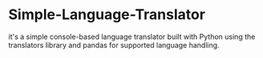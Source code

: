 # Simple-Language-Translator
it's a simple console-based language translator built with Python using the translators library and pandas for supported language handling.
